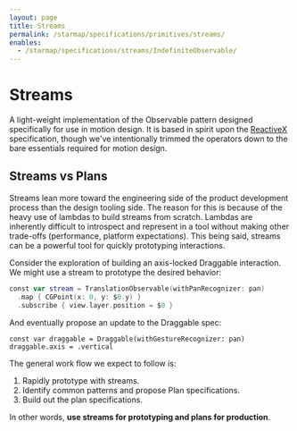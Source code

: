 ```yaml
---
layout: page
title: Streams
permalink: /starmap/specifications/primitives/streams/
enables:
  - /starmap/specifications/streams/IndefiniteObservable/
---
```


# Streams

A light-weight implementation of the Observable pattern designed specifically for use in motion
design. It is based in spirit upon the
[ReactiveX](http://reactivex.io/documentation/observable.html) specification, though we've
intentionally trimmed the operators down to the bare essentials required for motion design.

## Streams vs Plans

Streams lean more toward the engineering side of the product development process than the design
tooling side. The reason for this is because of the heavy use of lambdas to build streams from
scratch. Lambdas are inherently difficult to introspect and represent in a tool without making other
trade-offs (performance, platform expectations). This being said, streams can be a powerful tool
for quickly prototyping interactions.

Consider the exploration of building an axis-locked Draggable interaction. We might use a stream to
prototype the desired behavior:

```swift
const var stream = TranslationObservable(withPanRecognizer: pan)
  .map { CGPoint(x: 0, y: $0.y) }
  .subscribe { view.layer.position = $0 }
```

And eventually propose an update to the Draggable spec:

```
const var draggable = Draggable(withGestureRecognizer: pan)
draggable.axis = .vertical
```

The general work flow we expect to follow is:

1. Rapidly prototype with streams.
2. Identify common patterns and propose Plan specifications.
3. Build out the plan specifications.

In other words, **use streams for prototyping and plans for production**.
